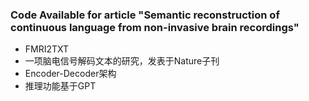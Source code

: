### Code Available for article "Semantic reconstruction of continuous language from non-invasive brain recordings"

-  FMRI2TXT
-  一项脑电信号解码文本的研究，发表于Nature子刊
-  Encoder-Decoder架构
-  推理功能基于GPT
